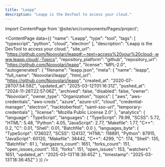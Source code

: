 ```yaml
---
title: "Leapp"
description: "Leapp is the DevTool to access your cloud."
---
```

import ContentPage from '@site/src/components/Pages/project';

<ContentPage
    data={{
  "name": "Leapp",
  "type": "tool",
  "tags": [
    "typescript",
    "python",
    "cloud",
    "electron"
  ],
  "description": "Leapp is the DevTool to access your cloud.",
  "site_url": "https://github.com/Noovolari/leapp#:~:text=access%20your%20cloud-,www.leapp.cloud/,-Topics",
  "repository_platform": "github",
  "repository_url": "https://github.com/Noovolari/leapp",
  "license": "MPL-2.0",
  "autogenerated": {
    "filename": "leapp.json",
    "meta": {
      "name": "leapp",
      "full_name": "Noovolari/leapp",
      "html_url": "https://github.com/Noovolari/leapp",
      "created_at": "2020-07-28T07:54:59Z",
      "updated_at": "2025-03-12T01:16:31Z",
      "pushed_at": "2024-11-28T22:57:06Z",
      "archived": false,
      "disabled": false,
      "owner": "Noovolari",
      "owner_type": "Organization",
      "topics": [
        "aws",
        "aws-credentials",
        "aws-creds",
        "azure",
        "azure-cli",
        "cloud",
        "credential-manager",
        "electron",
        "hacktoberfest",
        "saml-sso-url",
        "temporary-credentials"
      ],
      "license": "Mozilla Public License 2.0"
    },
    "analytics": {
      "language": "TypeScript",
      "languages": {
        "TypeScript": 79.99,
        "SCSS": 5.72,
        "HTML": 5.48,
        "Python": 4.05,
        "JavaScript": 2.77,
        "Makefile": 1.77,
        "C++": 0.2,
        "C": 0.01,
        "Shell": 0.01,
        "Batchfile": 0.0
      },
      "languages_byte": {
        "TypeScript": 1736027,
        "SCSS": 124137,
        "HTML": 118891,
        "Python": 87915,
        "JavaScript": 60120,
        "Makefile": 38442,
        "C++": 4299,
        "C": 174,
        "Shell": 135,
        "Batchfile": 61
      },
      "stargazers_count": 1651,
      "forks_count": 151,
      "open_issues_count": 153,
      "forks": 151,
      "open_issues": 153,
      "watchers": 1651,
      "updated_at": "2025-03-13T18:36:45Z"
    },
    "timestamp": "2025-03-13T18:36:45Z"
  }
}}
/>
